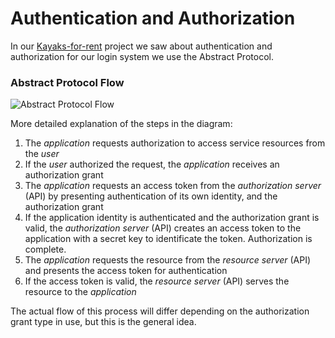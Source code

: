 # Authentication and Authorization

In our [Kayaks-for-rent](https://github.com/Ralvgar/kayaks-for-rent) project we saw about authentication and authorization for our login system we use the Abstract Protocol.

### Abstract Protocol Flow <a id="abstract-protocol-flow"></a>

![Abstract Protocol Flow](https://assets.digitalocean.com/articles/oauth/abstract_flow.png)

More detailed explanation of the steps in the diagram:

1. The _application_ requests authorization to access service resources from the _user_
2. If the _user_ authorized the request, the _application_ receives an authorization grant
3. The _application_ requests an access token from the _authorization server_ \(API\) by presenting authentication of its own identity, and the authorization grant
4. If the application identity is authenticated and the authorization grant is valid, the _authorization server_ \(API\) creates an access token to the application with a secret key to identificate the token. Authorization is complete.
5. The _application_ requests the resource from the _resource server_ \(API\) and presents the access token for authentication
6. If the access token is valid, the _resource server_ \(API\) serves the resource to the _application_

The actual flow of this process will differ depending on the authorization grant type in use, but this is the general idea.





